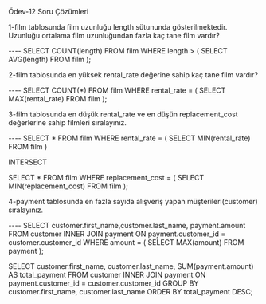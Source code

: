 Ödev-12 Soru Çözümleri

1-film tablosunda film uzunluğu length sütununda gösterilmektedir. Uzunluğu ortalama film uzunluğundan fazla kaç tane film vardır?

---- SELECT COUNT(length)
FROM film
WHERE length >
(
	SELECT AVG(length)
	FROM film
);


2-film tablosunda en yüksek rental_rate değerine sahip kaç tane film vardır?

---- SELECT COUNT(*)
FROM film
WHERE rental_rate =
(
	SELECT MAX(rental_rate)
	FROM film
);

3-film tablosunda en düşük rental_rate ve en düşün replacement_cost değerlerine sahip filmleri sıralayınız.

---- SELECT *
FROM film
WHERE rental_rate = 
(
    SELECT MIN(rental_rate)
    FROM film
)

INTERSECT

SELECT *
FROM film
WHERE replacement_cost = 
(
    SELECT MIN(replacement_cost)
    FROM film
);



4-payment tablosunda en fazla sayıda alışveriş yapan müşterileri(customer) sıralayınız.

---- SELECT customer.first_name,customer.last_name, payment.amount 
FROM customer
INNER JOIN payment 
ON payment.customer_id = customer.customer_id
WHERE amount =
(
	SELECT MAX(amount)
	FROM payment
);


SELECT customer.first_name, customer.last_name, SUM(payment.amount) AS total_payment
FROM customer
INNER JOIN payment ON payment.customer_id = customer.customer_id
GROUP BY customer.first_name, customer.last_name
ORDER BY total_payment DESC;

